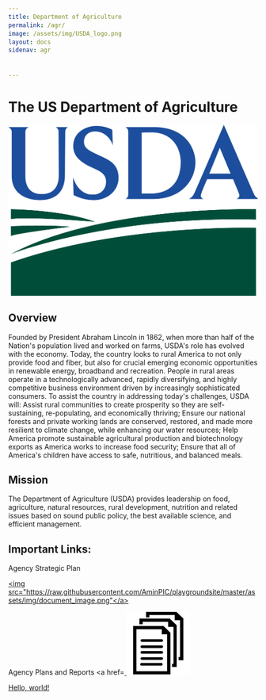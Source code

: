 ```yaml
---
title: Department of Agriculture
permalink: /agr/
image: /assets/img/USDA_logo.png
layout: docs
sidenav: agr


---
```


# The US Department of Agriculture 
![alt text](https://raw.githubusercontent.com/AminPIC/playgroundsite/master/assets/img/USDA_logo.png)
## Overview

Founded by President Abraham Lincoln in 1862, when more than half of the Nation's population lived and worked on farms, USDA's role has evolved with the economy.  Today, the country looks to rural America to not only provide food and fiber, but also for crucial emerging economic opportunities in renewable energy, broadband and recreation.  People in rural areas operate in a technologically advanced, rapidly diversifying, and highly competitive business environment driven by increasingly sophisticated consumers.  To assist the country in addressing today's challenges, USDA will: Assist rural communities to create prosperity so they are self-sustaining, re-populating, and economically thriving; Ensure our national forests and private working lands are conserved, restored, and made more resilient to climate change, while enhancing our water resources; Help America promote sustainable agricultural production and biotechnology exports as America works to increase food security; Ensure that all of America's children have access to safe, nutritious, and balanced meals.

## Mission

The Department of Agriculture (USDA) provides leadership on food, agriculture, natural resources, rural development, nutrition and related issues based on sound public policy, the best available science, and efficient management.

## Important Links:

Agency Strategic Plan

<a href="https://raw.githubusercontent.com/AminPIC/playgroundsite/master/assets/img/Trsy%20Strategic%20Plan%20Working%20Draft_OMBSubmission_2017-09-11.pdf"
target="_blank"><img src="https://raw.githubusercontent.com/AminPIC/playgroundsite/master/assets/img/document_image.png"</a>

Agency Plans and Reports
<a href=[ ![Agency Plans and Reports](https://raw.githubusercontent.com/AminPIC/playgroundsite/master/assets/img/document_image.png)](https://raw.githubusercontent.com/AminPIC/playgroundsite/master/assets/img/Trsy%20Strategic%20Plan%20Working%20Draft_OMBSubmission_2017-09-11.pdf)</a>


<a href="https://raw.githubusercontent.com/AminPIC/playgroundsite/master/assets/img/USDA_logo.png" target="_blank">Hello, world!</a>
